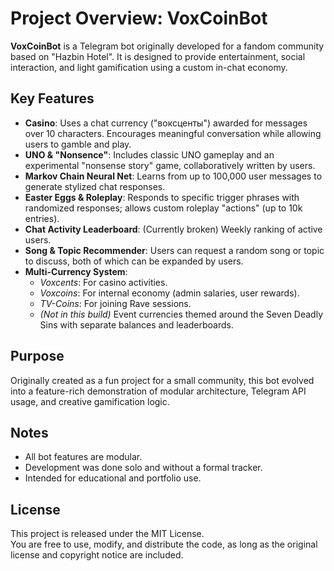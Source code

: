 # Project Overview: VoxCoinBot

**VoxCoinBot** is a Telegram bot originally developed for a fandom community based on "Hazbin Hotel". It is designed to provide entertainment, social interaction, and light gamification using a custom in-chat economy.

## Key Features

- **Casino**: Uses a chat currency ("воксценты") awarded for messages over 10 characters. Encourages meaningful conversation while allowing users to gamble and play.
- **UNO & "Nonsence"**: Includes classic UNO gameplay and an experimental "nonsense story" game, collaboratively written by users.
- **Markov Chain Neural Net**: Learns from up to 100,000 user messages to generate stylized chat responses.
- **Easter Eggs & Roleplay**: Responds to specific trigger phrases with randomized responses; allows custom roleplay "actions" (up to 10k entries).
- **Chat Activity Leaderboard**: (Currently broken) Weekly ranking of active users.
- **Song & Topic Recommender**: Users can request a random song or topic to discuss, both of which can be expanded by users.
- **Multi-Currency System**:
  - *Voxcents*: For casino activities.
  - *Voxcoins*: For internal economy (admin salaries, user rewards).
  - *TV-Coins*: For joining Rave sessions.
  - *(Not in this build)* Event currencies themed around the Seven Deadly Sins with separate balances and leaderboards.

## Purpose

Originally created as a fun project for a small community, this bot evolved into a feature-rich demonstration of modular architecture, Telegram API usage, and creative gamification logic.

## Notes

- All bot features are modular.
- Development was done solo and without a formal tracker.
- Intended for educational and portfolio use.

## License

This project is released under the MIT License.  
You are free to use, modify, and distribute the code, as long as the original license and copyright notice are included.
